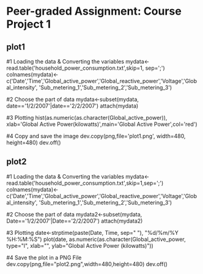 # <Coursera-Exploratory Data Analysis> Peer-graded Assignment: Course Project 1

## plot1 ##
#1 Loading the data & Converting the variables
mydata<-read.table('household_power_consumption.txt',skip=1, sep=';')
colnames(mydata)<-c('Date','Time','Global_active_power','Global_reactive_power','Voltage','Global_intensity', 'Sub_metering_1','Sub_metering_2','Sub_metering_3')

#2 Choose the part of data
mydata<-subset(mydata, date=='1/2/2007'|date=='2/2/2007')
attach(mydata)

#3 Plotting
hist(as.numeric(as.character(Global_active_power)), xlab='Global Active Power(kilowatts)',main='Global Active Power',col='red')

#4 Copy and save the image
dev.copy(png,file='plot1.png', width=480, height=480)
dev.off()


## plot2 ##
#1 Loading the data & Converting the variables
mydata<-read.table('household_power_consumption.txt',skip=1,sep=';')
colnames(mydata)<-c('Date','Time','Global_active_power','Global_reactive_power','Voltage','Global_intensity', 'Sub_metering_1','Sub_metering_2','Sub_metering_3')

#2 Choose the part of data
mydata2<-subset(mydata, Date=='1/2/2007'|Date=='2/2/2007')
attach(mydata2)

#3 Plotting
date<-strptime(paste(Date, Time, sep=" "), "%d/%m/%Y %H:%M:%S")
plot(date, as.numeric(as.character(Global_active_power, type="l", xlab="", ylab="Global Active Power (kilowatts)"))

#4 Save the plot in a PNG File
dev.copy(png,file="plot2.png",width=480,height=480)
dev.off() 
